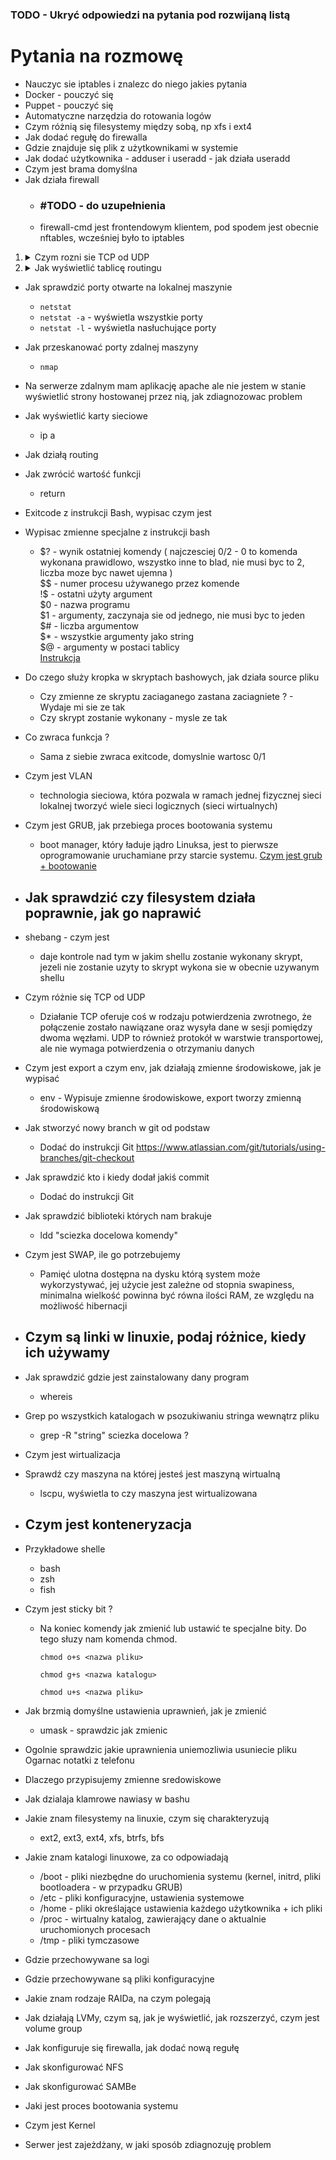 ### TODO - Ukryć odpowiedzi na pytania pod rozwijaną listą 

# Pytania na rozmowę 
- Nauczyc sie iptables i znalezc do niego jakies pytania 
- Docker - pouczyć się 
- Puppet - pouczyć się 
- Automatyczne narzędzia do rotowania logów 
- Czym różnią się filesystemy między sobą, np xfs i ext4
- Jak dodać regułę do firewalla
- Gdzie znajduje się plik z użytkownikami w systemie 
- Jak dodać użytkownika - adduser i useradd - jak działa useradd
- Czym jest brama domyślna 
- Jak działa firewall 
	- ### #TODO - do uzupełnienia 
	- firewall-cmd jest frontendowym klientem, pod spodem jest obecnie nftables, wcześniej było to iptables 

<ol>
	<li>
		<details> <summary>Czym rozni sie TCP od UDP</summary>
			- Działanie TCP oferuje coś w rodzaju potwierdzenia zwrotnego, że połączenie zostało nawiązane oraz wysyła dane w sesji pomiędzy dwoma węzłami. ... UDP to również protokół w warstwie transportowej, ale nie wymaga handshake'a ani potwierdzenia o otrzymaniu danych. 
			<a href="https://newsblog.pl/czym-one-sa-roznica-miedzy-protokolem-tcp-i-udp/">Podstawy sieci + opis TCP i UDP</a>
		</details>  
	</li>
	<li>
		<details> <summary> Jak wyświetlić tablicę routingu </summary>
			- <code>ip route</code> 
		</details>  
	</li>




</ol>

  
- Jak sprawdzić porty otwarte na lokalnej maszynie 
	- ```netstat``` 
	- ```netstat -a``` - wyświetla wszystkie porty
	- ```netstat -l``` - wyświetla nasłuchujące porty  
- Jak przeskanować porty zdalnej maszyny 
	- ```nmap```
- Na serwerze zdalnym mam aplikację apache ale nie jestem w stanie wyświetlić strony hostowanej przez nią, jak zdiagnozowac problem 
- Jak wyświetlić karty sieciowe 
	- ip a 
- Jak działą routing 
- Jak zwrócić wartość funkcji 
	- return 
- Exitcode z instrukcji Bash, wypisac czym jest
- Wypisac zmienne specjalne z instrukcji bash 
	- $? - wynik ostatniej komendy ( najczesciej 0/2 - 0 to komenda wykonana prawidlowo, wszystko inne to blad, nie musi byc to 2, liczba moze byc nawet ujemna )  
	$$ - numer procesu używanego przez komende   
	!$ - ostatni użyty argument  
	$0 - nazwa programu  
	$1 - argumenty, zaczynaja sie od jednego, nie musi byc to jeden  
	$# - liczba argumentow  
	$* - wszystkie argumenty jako string  
	$@ - argumenty w postaci tablicy  
	[Instrukcja](https://github.com/mariuszkuswik/Nauka/blob/main/Linux/Linux.md#zmienne-specjalne)  
- Do czego służy kropka w skryptach bashowych, jak działa source pliku 
	- Czy zmienne ze skryptu zaciaganego zastana zaciagniete ? - Wydaje mi sie ze tak
	- Czy skrypt zostanie wykonany - mysle ze tak 
- Co zwraca funkcja ? 
	- Sama z siebie zwraca exitcode, domyslnie wartosc 0/1  
- Czym jest VLAN
	- technologia sieciowa, która pozwala w ramach jednej fizycznej sieci lokalnej tworzyć wiele sieci logicznych (sieci wirtualnych)
- Czym jest GRUB, jak przebiega proces bootowania systemu 
	- boot manager,  który ładuje jądro Linuksa, jest to pierwsze oprogramowanie uruchamiane przy starcie systemu.
	[Czym jest grub + bootowanie](https://qa-stack.pl/ubuntu/347203/what-exactly-is-grub)
- Jak sprawdzić czy filesystem działa poprawnie, jak go naprawić 
	- 
- shebang - czym jest
	-  daje kontrole nad tym w jakim shellu zostanie wykonany skrypt, jezeli nie zostanie uzyty to skrypt wykona sie w obecnie uzywanym shellu 
- Czym różnie się TCP od UDP 
	- Działanie TCP oferuje coś w rodzaju potwierdzenia zwrotnego, że połączenie zostało nawiązane oraz wysyła dane w sesji pomiędzy dwoma węzłami. UDP to również protokół w warstwie transportowej, ale nie wymaga potwierdzenia o otrzymaniu danych
- Czym jest export a czym env, jak działają zmienne środowiskowe, jak je wypisać
	- env - Wypisuje zmienne środowiskowe, export tworzy zmienną środowiskową 	
- Jak stworzyć nowy branch w git od podstaw
	- Dodać do instrukcji Git https://www.atlassian.com/git/tutorials/using-branches/git-checkout
- Jak sprawdzić kto i kiedy dodał jakiś commit  
	- Dodać do instrukcji Git
- Jak sprawdzić biblioteki których nam brakuje 
	- ldd "sciezka docelowa komendy"
- Czym jest SWAP, ile go potrzebujemy 
	- Pamięć ulotna dostępna na dysku którą system może wykorzystywać, jej użycie jest zależne od stopnia swapiness, minimalna wielkość powinna być równa ilości RAM, ze względu na możliwość hibernacji 
- Czym są linki w linuxie, podaj różnice, kiedy ich używamy 
	- 	
- Jak sprawdzić gdzie jest zainstalowany dany program 
	- whereis
- Grep po wszystkich katalogach w psozukiwaniu stringa wewnątrz pliku 
	- grep -R "string" sciezka docelowa ?
- Czym jest wirtualizacja  

- Sprawdź czy maszyna na której jesteś jest maszyną wirtualną 
	- lscpu, wyświetla to czy maszyna jest wirtualizowana 
- Czym jest konteneryzacja 
	- 
- Przykładowe shelle 
	- bash 
	- zsh 
	- fish 
- Czym jest sticky bit ? 
	- Na koniec komendy jak zmienić lub ustawić te specjalne bity. Do tego słuzy nam komenda chmod.

		```chmod o+s <nazwa pliku>```

		```chmod g+s <nazwa katalogu>```

		```chmod u+s <nazwa pliku>```

- Jak brzmią domyślne ustawienia uprawnień, jak je zmienić 
	- umask - sprawdzic jak zmienic 
- Ogolnie sprawdzic jakie uprawnienia uniemozliwia usuniecie pliku 
Ogarnac notatki z telefonu 
- Dlaczego przypisujemy zmienne sredowiskowe 
- Jak dzialaja klamrowe nawiasy w bashu 
- Jakie znam filesystemy na linuxie, czym się charakteryzują
	- ext2, ext3, ext4, xfs, btrfs, bfs
- Jakie znam katalogi linuxowe, za co odpowiadają
	- /boot - pliki niezbędne do uruchomienia systemu (kernel, initrd, pliki bootloadera - w przypadku GRUB)
	- /etc - pliki konfiguracyjne, ustawienia systemowe
	- /home - pliki określające ustawienia każdego użytkownika + ich pliki  
	- /proc - wirtualny katalog, zawierający dane o aktualnie uruchomionych procesach
	- /tmp - pliki tymczasowe
- Gdzie przechowywane sa logi
- Gdzie przechowywane są pliki konfiguracyjne
- Jakie znam rodzaje RAIDa, na czym polegają
- Jak działają LVMy, czym są, jak je wyświetlić, jak rozszerzyć, czym jest volume group 
- Jak konfiguruje się firewalla, jak dodać nową regułę
- Jak skonfigurować NFS 
- Jak skonfigurować SAMBe
- Jaki jest proces bootowania systemu 
- Czym jest Kernel 
- Serwer jest zajeżdżany, w jaki sposób zdiagnozuję problem 
